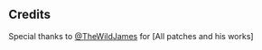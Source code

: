 ## Credits

Special thanks to [@TheWildJames](https://github.com/TheWildJames) for [All patches and his works]
